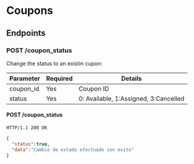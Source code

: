 Coupons
======


Endpoints
---------

### POST /coupon_status

Change the status to an existin cupon:

| Parameter      | Required  | Details   | 
| ------ | ------ | ------ |
| coupon_id | Yes | Coupon ID |
| status | Yes | 0: Available, 1:Assigned, 3:Cancelled |


#### POST /coupon_status

`HTTP/1.1 200 OK`

```json
{
  "status":true,
  "data":"Cambio de estado efectuado con exito"
}
```

